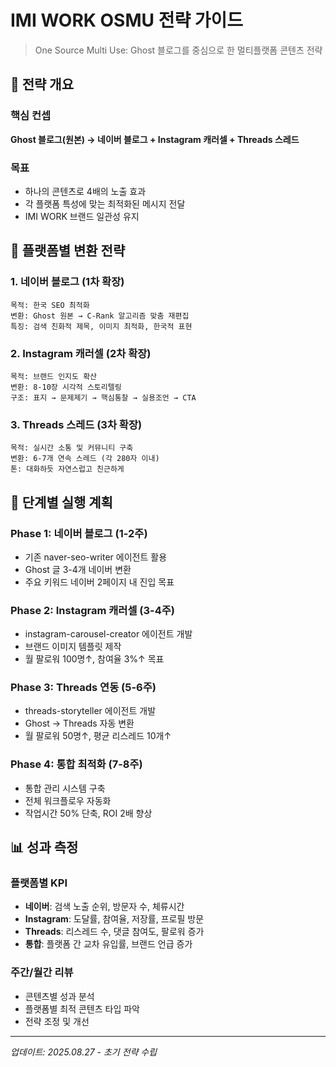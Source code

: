 # IMI WORK OSMU 전략 가이드

> One Source Multi Use: Ghost 블로그를 중심으로 한 멀티플랫폼 콘텐츠 전략

## 🎯 전략 개요

### 핵심 컨셉
**Ghost 블로그(원본) → 네이버 블로그 + Instagram 캐러셀 + Threads 스레드**

### 목표
- 하나의 콘텐츠로 4배의 노출 효과
- 각 플랫폼 특성에 맞는 최적화된 메시지 전달
- IMI WORK 브랜드 일관성 유지

## 📱 플랫폼별 변환 전략

### 1. 네이버 블로그 (1차 확장)
```
목적: 한국 SEO 최적화
변환: Ghost 원본 → C-Rank 알고리즘 맞춤 재편집
특징: 검색 친화적 제목, 이미지 최적화, 한국적 표현
```

### 2. Instagram 캐러셀 (2차 확장)
```
목적: 브랜드 인지도 확산
변환: 8-10장 시각적 스토리텔링
구조: 표지 → 문제제기 → 핵심통찰 → 실용조언 → CTA
```

### 3. Threads 스레드 (3차 확장)
```
목적: 실시간 소통 및 커뮤니티 구축
변환: 6-7개 연속 스레드 (각 280자 이내)
톤: 대화하듯 자연스럽고 친근하게
```

## 🚀 단계별 실행 계획

### Phase 1: 네이버 블로그 (1-2주)
- 기존 naver-seo-writer 에이전트 활용
- Ghost 글 3-4개 네이버 변환
- 주요 키워드 네이버 2페이지 내 진입 목표

### Phase 2: Instagram 캐러셀 (3-4주)
- instagram-carousel-creator 에이전트 개발
- 브랜드 이미지 템플릿 제작
- 월 팔로워 100명↑, 참여율 3%↑ 목표

### Phase 3: Threads 연동 (5-6주)
- threads-storyteller 에이전트 개발
- Ghost → Threads 자동 변환
- 월 팔로워 50명↑, 평균 리스레드 10개↑

### Phase 4: 통합 최적화 (7-8주)
- 통합 관리 시스템 구축
- 전체 워크플로우 자동화
- 작업시간 50% 단축, ROI 2배 향상

## 📊 성과 측정

### 플랫폼별 KPI
- **네이버**: 검색 노출 순위, 방문자 수, 체류시간
- **Instagram**: 도달률, 참여율, 저장률, 프로필 방문
- **Threads**: 리스레드 수, 댓글 참여도, 팔로워 증가
- **통합**: 플랫폼 간 교차 유입률, 브랜드 언급 증가

### 주간/월간 리뷰
- 콘텐츠별 성과 분석
- 플랫폼별 최적 콘텐츠 타입 파악
- 전략 조정 및 개선

---

*업데이트: 2025.08.27 - 초기 전략 수립*
